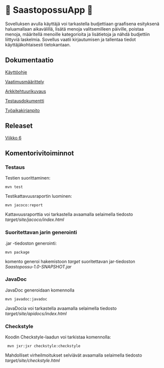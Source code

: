 # :money_with_wings: SaastopossuApp  :money_with_wings:



Sovelluksen avulla käyttäjä voi tarkastella budjettiaan graafisena esityksenä haluamallaan aikavälillä, lisätä menoja valitsemilleen päiville, poistaa menoja, määritellä menoille kategorioita ja lisätietoja ja nähdä budjettiin liittyviä laskelmia. Sovellus vaatii kirjautumisen ja tallentaa tiedot käyttäjäkohtaisesti tietokantaan.




## Dokumentaatio

[Käyttöohje](https://github.com/skuuu/ot-harjoitustyo/blob/master/harjoitustyo/dokumentaatio/KayttoOhje.md)

[Vaatimusmäärittely](https://github.com/skuuu/ot-harjoitustyo/blob/master/harjoitustyo/dokumentaatio/vaatimusmaarittely.md)

[Arkkitehtuurikuvaus](https://github.com/skuuu/ot-harjoitustyo/blob/master/harjoitustyo/dokumentaatio/arkkitehtuurikuvaus.md)

[Testausdokumentti](https://github.com/skuuu/ot-harjoitustyo/blob/master/harjoitustyo/dokumentaatio/testaus.md)

[Työaikakirjanpito](https://github.com/skuuu/ot-harjoitustyo/blob/master/harjoitustyo/dokumentaatio/tuntikirjanpito.md)

## Releaset

[Viikko 6](https://github.com/skuuu/ot-harjoitustyo/releases/tag/Saastopossuv1.2)  

## Komentorivitoiminnot

### Testaus

Testien suorittaminen:  

```
mvn test
```

Testikattavuusraportin luominen:  

```
mvn jacoco:report
```

Kattavuusraporttia voi tarkastella avaamalla selaimella tiedosto _target/site/jacoco/index.html_

### Suoritettavan jarin generointi

.jar -tiedoston generointi:  

```
mvn package
```

komento generoi hakemistoon _target_ suoritettavan jar-tiedoston _Saastopossu-1.0-SNAPSHOT.jar_

### JavaDoc

JavaDoc generoidaan komennolla

```
mvn javadoc:javadoc
```

JavaDocia voi tarkastella avaamalla selaimella tiedosto _target/site/apidocs/index.html_

### Checkstyle  

Koodin Checkstyle-laadun voi tarkistaa komennolla:

```
 mvn jxr:jxr checkstyle:checkstyle
```

Mahdolliset virheilmoitukset selviävät avaamalla selaimella tiedosto _target/site/checkstyle.html_
